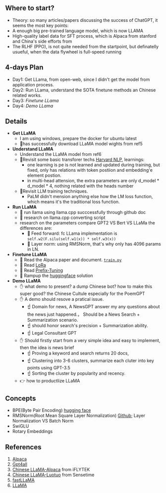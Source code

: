 ## Where to start?
 - Theory: so many articles/papers discussing the success of ChatGPT, it seems the most key points:
 - A enough big pre-trained language model, which is now LLAMA
 - High-quality label data for SFT process, which is Alpaca from stanford and China's side efforts from 
 - The RLHF (PPO),  is not quite needed from the startpoint, but definatelly usueful, when the data flywheel is full-speed running

## 4-days Plan

- Day1: Get LLama, from open-web, since I didn't get the model from application process.
- Day2: Run LLama, understand the SOTA finetune methods an Chinese related works.
- Day3: *Finetune LLama*
- Day4: *Demo LLama*

## Details

 - **Get LLaMA**
    - I am using windows, prepare the docker for ubuntu latest
    - 🚀has successfully download LLaMA model wights from ref5
- **Understand LLaMA**
    - Understand the LLaMA model from ref6
    - 🚀Revisit some basic transforer techs [Harvard NLP](https://nlp.seas.harvard.edu/2018/04/03/attention.html), learnings:
        - one learning is pe is not learned and updated during training, but fixed, only has relations with token postiion and embedding'e element postion. 
        - in multi-head attension, the extra parameters are only d_model * d_model * 4, nothing related with the heads number
    - 🚀Revisit LLM training techniques.
         - PaLM didn't mension anything else how the LM loss function, which means it's the traditional loss function.
- **Run LLaMA**
    - :rocket: run llama using llama.cpp succcessfully through github doc
    - :cherries: research on llama.cpp converting script
    - research on the parameters compare GPT2 VS Bert VS LLaMa the differences are:
        - :cherries: Feed forward: fc LLama implementation is `self.w2(F.silu(self.w1(x)) * self.w3(x))`
        - :cherries: Layer norm: using RMSNorm, that's why only has 4096 params in LN.
- **Finetune LLaMA**
    - :cherries: Read the Alpaca paper and document. [`train.py`](https://github.com/tatsu-lab/stanford_alpaca/blob/aa65c492bb788e144712daab42bc5d11c2761591/train.py#L32)
    - :cherries: Read [LoRa](https://arxiv.org/pdf/2106.09685.pdf)
    - :cherries: Read [Prefix-Tuning](https://arxiv.org/pdf/2106.09685.pdf)
    - :cherries: Rampup the [huggingface](https://huggingface.co/docs/transformers/) solution 
- **Demo LLaMA**
    - :raised_hand: what demo to present? a dump Chinese bot? how to make this super good? the Chinese Cultule especially for the PoemGPT
    - :raised_hand: A demo should resove a pratical issue.
        - :point_up: Domain for news, A NewsGPT answer my any questions about the news just happened.， Should be a News Search + Summarization scenario.
        - :point_up: should honor search's precision + Summarization ability.
        - :point_up: Legal Consultant GPT
    - :raised_hand: Should firstly start from a very simple idea and easy to implement, then the idea is news brief 
        - :point_up: Proving a keyword and search returns 20 docs, 
        - :point_up: Clustering into 3-6 clusters, summarize each cluter into key points using GPT-3.5
        - :point_up: Sorting the cluster by popularity and recency. 
    - :point_right: how to productlize LLaMA

## Concepts
- BPE(Byte Pair Encoding) [hugging face](https://huggingface.co/course/chapter6/5?fw=pt)
- RMSNorm(Root Mean Square Layer Normalization) [Github](https://github.com/bzhangGo/rmsnorm); Layer Normalization VS Batch Norm
- SwiGLU
- Rotary Embeddings

## References
1. [Alpaca](https://github.com/tatsu-lab/stanford_alpaca)
2. [Gpt4all](https://github.com/search?q=Gpt4all)
3. [Chinese LLaMA-Alpaca](https://github.com/ymcui/Chinese-LLaMA-Alpaca) from iFLYTEK
4. [Chinese LLaMA-Luotuo](https://github.com/harveyaot/Chinese-alpaca-lora) from Sensetime
5. [fastLLaMA](https://github.com/spv420/fastLLaMA)
6. [LLaMA](https://arxiv.org/pdf/2302.13971v1.pdf)


    
